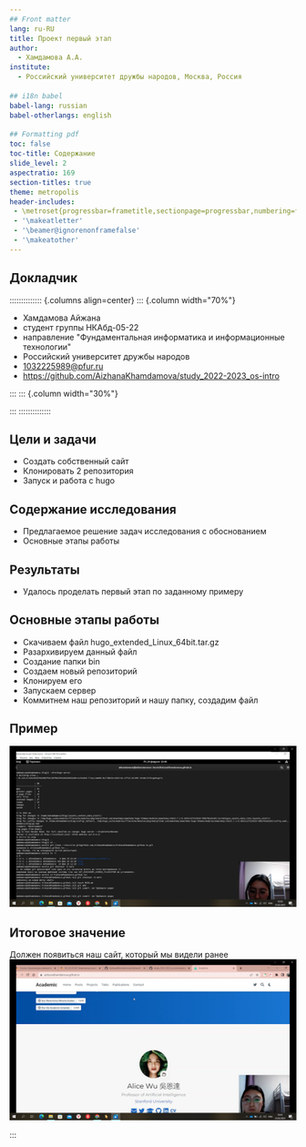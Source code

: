 ```yaml
---
## Front matter
lang: ru-RU
title: Проект первый этап 
author:
  - Хамдамова А.А.
institute:
  - Российский университет дружбы народов, Москва, Россия

## i18n babel
babel-lang: russian
babel-otherlangs: english

## Formatting pdf
toc: false
toc-title: Содержание
slide_level: 2
aspectratio: 169
section-titles: true
theme: metropolis
header-includes:
 - \metroset{progressbar=frametitle,sectionpage=progressbar,numbering=fraction}
 - '\makeatletter'
 - '\beamer@ignorenonframefalse'
 - '\makeatother'
---
```


## Докладчик

:::::::::::::: {.columns align=center}
::: {.column width="70%"}

 * Хамдамова Айжана 
 * студент группы НКАбд-05-22
 * направление "Фундаментальная информатика и информационные технологии" 
 * Российский университет дружбы народов
 * [1032225989@pfur.ru](mailto:1032225989@pfur.ru)
 * <https://github.com/AizhanaKhamdamova/study_2022-2023_os-intro>

:::
::: {.column width="30%"}

:::
::::::::::::::


## Цели и задачи

- Создать собственный сайт
- Клонировать 2 репозитория
- Запуск и работа с hugo

## Содержание исследования

- Предлагаемое решение задач исследования с обоснованием
- Основные этапы работы

## Результаты

- Удалось проделать первый этап по заданному примеру

## Основные этапы работы 

- Скачиваем файл hugo_extended_Linux_64bit.tar.gz 
- Разархивируем данный файл
- Создание папки bin
- Создаем новый репозиторий
- Клонируем его
- Запускаем сервер
- Коммитнем наш репозиторий и нашу папку, создадим файл

## Пример 

![Шаг12](image/12.png)

## Итоговое значение 

Должен появиться наш сайт, который мы видели ранее
![Шаг16](image/17.png)

:::

